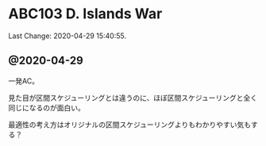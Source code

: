 # ABC103 D. Islands War

Last Change: 2020-04-29 15:40:55.

## @2020-04-29

一発AC。

見た目が区間スケジューリングとは違うのに、ほぼ区間スケジューリングと全く同じになるのが面白い。

最適性の考え方はオリジナルの区間スケジューリングよりもわかりやすい気もする？

